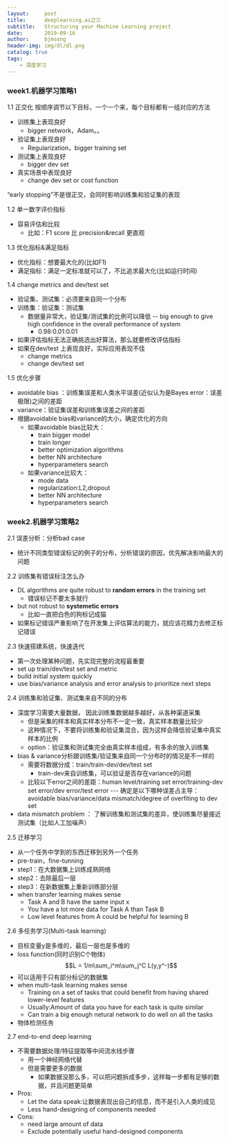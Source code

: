 ```yaml
---
layout:     post
title:      deeplearning.ai之三
subtitle:   Structuring your Machine Learning project
date:       2019-09-16
author:     bjmsong
header-img: img/dl/dl.png
catalog: true
tags:
    - 深度学习
---
```



### week1.机器学习策略1
1.1 正交化 
按顺序调节以下目标，一个一个来，每个目标都有一组对应的方法
- 训练集上表现良好
    - bigger network，Adam。。
- 验证集上表现良好
    - Regularization，bigger training set
- 测试集上表现良好
    - bigger dev set
- 真实场景中表现良好
    - change dev set or cost function

“early stopping”不是很正交，会同时影响训练集和验证集的表现

1.2 单一数字评价指标
- 容易评估和比较
    - 比如：F1 score 比 precision&recall 更直观

1.3 优化指标&满足指标
- 优化指标：想要最大化的(比如F1)
- 满足指标：满足一定标准就可以了，不比追求最大化(比如运行时间)

1.4 change metrics and dev/test set
- 验证集、测试集：必须要来自同一个分布
- 训练集：验证集：测试集
    - 数据量非常大，验证集/测试集的比例可以降低 -- big enough to give high confidence in the overall performance of system
        - 0.98:0.01:0.01
- 如果评估指标无法正确挑选出好算法，那么就要修改评估指标
- 如果在dev/test 上表现良好，实际应用表现不佳
    - change metrics 
    - change dev/test set

1.5 优化步骤
- avoidable bias ：训练集误差和人类水平误差(近似认为是Bayes error：误差极限)之间的差距
- variance：验证集误差和训练集误差之间的差距
- 根据avoidable bias和variance的大小，确定优化的方向
    - 如果avoidable bias比较大：
        - train bigger model
        - train longer
        - better optimization algorithms
        - better NN architecture
        - hyperparameters search
    - 如果variance比较大：
        - mode data
        - regularization:L2,dropout
        - better NN architecture
        - hyperparameters search



### week2.机器学习策略2

2.1 误差分析：分析bad case
- 统计不同类型错误标记的例子的分布，分析错误的原因，优先解决影响最大的问题

2.2 训练集有错误标注怎么办
- DL algorithms are quite robust to **random errors** in the training set
    - 错误标记不要太多就行
- but not robust to **systemetic errors** 
    - 比如一直把白色的狗标记成猫
- 如果标记错误严重影响了在开发集上评估算法的能力，就应该花精力去修正标记错误

2.3 快速搭建系统，快速迭代
- 第一次处理某种问题，先实现完整的流程最重要
- set up train/dev/test set and metric
- build initial system quickly
- use bias/variance analysis and error analysis to prioritize next steps

2.4 训练集和验证集、测试集来自不同的分布
- 深度学习需要大量数据， 因此训练集数据越多越好，从各种渠道采集
    - 但是采集的样本和真实样本分布不一定一致，真实样本数量比较少
    - 这种情况下，不要将训练集和验证集混合，因为这样会降低验证集中真实样本的比例
    - option：验证集和测试集完全由真实样本组成，有多余的放入训练集
- bias & variance分析跟训练集/验证集来自同一个分布时的情况是不一样的
    - 需要将数据分成：train/train-dev/dev/test set
        - train-dev来自训练集，可以验证是否存在variance的问题
    - 比较以下error之间的差距：human level/training set error/training-dev set error/dev error/test error 
        --- 确定是以下哪种误差占主导：avoidable bias/variance/data mismatch/degree of overfiting to dev set
- data mismatch problem ： 了解训练集和测试集的差异，使训练集尽量接近测试集（比如人工加噪声）

2.5 迁移学习
- 从一个任务中学到的东西迁移到另外一个任务
- pre-train，fine-tunning
- step1：在大数据集上训练成熟网络
- step2：去除最后一层
- step3：在新数据集上重新训练部分层
- when transfer learning makes sense
    - Task A and B have the same input x
    - You have a lot more data for Task A than Task B
    - Low level features from A could be helpful for learning B

2.6 多任务学习(Multi-task learning)
- 目标变量y是多维的，最后一层也是多维的
- loss function(同时识别C个物体)
    $$L = 1/m\sum_i^m\sum_j^C L(y,y^-)$$ 
- 可以适用于只有部分标记的数据集
- when multi-task learning makes sense
    - Training on a set of tasks that could benefit from having shared lower-level features
    - Usually:Amount of data you have for each task is quite similar
    - Can train a big enough netural network to do well on all the tasks
- 物体检测任务

2.7 end-to-end deep learning
- 不需要数据处理/特征提取等中间流水线步骤
    - 用一个神经网络代替
    - 但是需要更多的数据
        - 如果数据没那么多，可以把问题拆成多步，这样每一步都有足够的数据，并且问题更简单
- Pros:
    - Let the data speak:让数据表现出自己的信息，而不是引入人类的成见
    - Less hand-designing of components needed
- Cons:
    - need large amount of data
    - Exclude potentially useful hand-designed components

